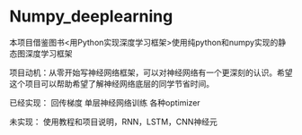 # Numpy_deeplearning
本项目借鉴图书<用Python实现深度学习框架>使用纯python和numpy实现的静态图深度学习框架

项目动机：从零开始写神经网络框架，可以对神经网络有一个更深刻的认识。希望这个项目可以帮助希望了解神经网络底层的同学节省时间。


已经实现：
回传梯度
单层神经网络训练
各种optimizer

未实现：
使用教程和项目说明，RNN，LSTM，CNN神经元

